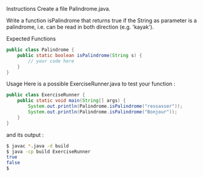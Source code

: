 Instructions
Create a file Palindrome.java.

Write a function isPalindrome that returns true if the String as parameter is a palindrome, i.e. can be read in both direction (e.g. 'kayak').

Expected Functions
```java
public class Palindrome {
    public static boolean isPalindrome(String s) {
        // your code here
    }
}
```
Usage
Here is a possible ExerciseRunner.java to test your function :

```java
public class ExerciseRunner {
    public static void main(String[] args) {
        System.out.println(Palindrome.isPalindrome("ressasser"));
        System.out.println(Palindrome.isPalindrome("Bonjour"));
    }
}
```
and its output :

```bash
$ javac *.java -d build
$ java -cp build ExerciseRunner 
true
false
$ 
```